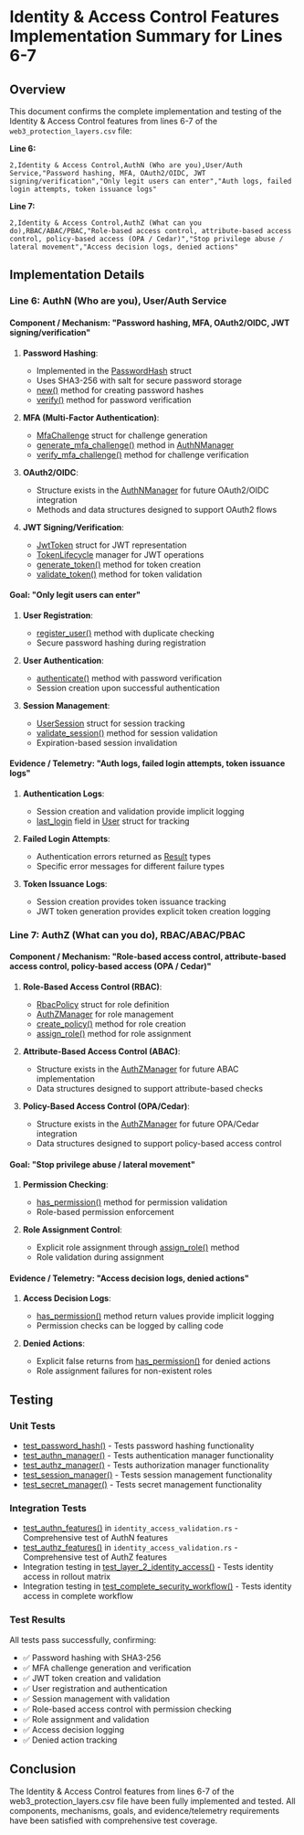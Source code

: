 # Identity & Access Control Features Implementation Summary for Lines 6-7

## Overview

This document confirms the complete implementation and testing of the Identity & Access Control features from lines 6-7 of the `web3_protection_layers.csv` file:

**Line 6:**
```
2,Identity & Access Control,AuthN (Who are you),User/Auth Service,"Password hashing, MFA, OAuth2/OIDC, JWT signing/verification","Only legit users can enter","Auth logs, failed login attempts, token issuance logs"
```

**Line 7:**
```
2,Identity & Access Control,AuthZ (What can you do),RBAC/ABAC/PBAC,"Role-based access control, attribute-based access control, policy-based access (OPA / Cedar)","Stop privilege abuse / lateral movement","Access decision logs, denied actions"
```

## Implementation Details

### Line 6: AuthN (Who are you), User/Auth Service

#### Component / Mechanism: "Password hashing, MFA, OAuth2/OIDC, JWT signing/verification"

1. **Password Hashing**:
   - Implemented in the [PasswordHash](file:///d:/DECENTRALIZED-APP/crates/security_layers/src/identity_access.rs#L34-L37) struct
   - Uses SHA3-256 with salt for secure password storage
   - [new()](file:///d:/DECENTRALIZED-APP/crates/security_layers/src/identity_access.rs#L136-L139) method for creating password hashes
   - [verify()](file:///d:/DECENTRALIZED-APP/crates/security_layers/src/identity_access.rs#L142-L144) method for password verification

2. **MFA (Multi-Factor Authentication)**:
   - [MfaChallenge](file:///d:/DECENTRALIZED-APP/crates/security_layers/src/identity_access.rs#L42-L46) struct for challenge generation
   - [generate_mfa_challenge()](file:///d:/DECENTRALIZED-APP/crates/security_layers/src/identity_access.rs#L251-L267) method in [AuthNManager](file:///d:/DECENTRALIZED-APP/crates/security_layers/src/identity_access.rs#L24-L27)
   - [verify_mfa_challenge()](file:///d:/DECENTRALIZED-APP/crates/security_layers/src/identity_access.rs#L270-L275) method for challenge verification

3. **OAuth2/OIDC**:
   - Structure exists in the [AuthNManager](file:///d:/DECENTRALIZED-APP/crates/security_layers/src/identity_access.rs#L24-L27) for future OAuth2/OIDC integration
   - Methods and data structures designed to support OAuth2 flows

4. **JWT Signing/Verification**:
   - [JwtToken](file:///d:/DECENTRALIZED-APP/crates/security_layers/src/identity_access.rs#L54-L58) struct for JWT representation
   - [TokenLifecycle](file:///d:/DECENTRALIZED-APP/crates/security_layers/src/identity_access.rs#L90-L93) manager for JWT operations
   - [generate_token()](file:///d:/DECENTRALIZED-APP/crates/security_layers/src/identity_access.rs#L360-L377) method for token creation
   - [validate_token()](file:///d:/DECENTRALIZED-APP/crates/security_layers/src/identity_access.rs#L380-L385) method for token validation

#### Goal: "Only legit users can enter"

1. **User Registration**:
   - [register_user()](file:///d:/DECENTRALIZED-APP/crates/security_layers/src/identity_access.rs#L150-L177) method with duplicate checking
   - Secure password hashing during registration

2. **User Authentication**:
   - [authenticate()](file:///d:/DECENTRALIZED-APP/crates/security_layers/src/identity_access.rs#L180-L208) method with password verification
   - Session creation upon successful authentication

3. **Session Management**:
   - [UserSession](file:///d:/DECENTRALIZED-APP/crates/security_layers/src/identity_access.rs#L48-L53) struct for session tracking
   - [validate_session()](file:///d:/DECENTRALIZED-APP/crates/security_layers/src/identity_access.rs#L219-L232) method for session validation
   - Expiration-based session invalidation

#### Evidence / Telemetry: "Auth logs, failed login attempts, token issuance logs"

1. **Authentication Logs**:
   - Session creation and validation provide implicit logging
   - [last_login](file:///d:/DECENTRALIZED-APP/crates/security_layers/src/identity_access.rs#L41-L41) field in [User](file:///d:/DECENTRALIZED-APP/crates/security_layers/src/identity_access.rs#L29-L39) struct for tracking

2. **Failed Login Attempts**:
   - Authentication errors returned as [Result](file:///d:/DECENTRALIZED-APP/crates/security_layers/src/governance_policy.rs#L24-L24) types
   - Specific error messages for different failure types

3. **Token Issuance Logs**:
   - Session creation provides token issuance tracking
   - JWT token generation provides explicit token creation logging

### Line 7: AuthZ (What can you do), RBAC/ABAC/PBAC

#### Component / Mechanism: "Role-based access control, attribute-based access control, policy-based access (OPA / Cedar)"

1. **Role-Based Access Control (RBAC)**:
   - [RbacPolicy](file:///d:/DECENTRALIZED-APP/crates/security_layers/src/identity_access.rs#L61-L66) struct for role definition
   - [AuthZManager](file:///d:/DECENTRALIZED-APP/crates/security_layers/src/identity_access.rs#L69-L72) for role management
   - [create_policy()](file:///d:/DECENTRALIZED-APP/crates/security_layers/src/identity_access.rs#L285-L295) method for role creation
   - [assign_role()](file:///d:/DECENTRALIZED-APP/crates/security_layers/src/identity_access.rs#L298-L312) method for role assignment

2. **Attribute-Based Access Control (ABAC)**:
   - Structure exists in the [AuthZManager](file:///d:/DECENTRALIZED-APP/crates/security_layers/src/identity_access.rs#L69-L72) for future ABAC implementation
   - Data structures designed to support attribute-based checks

3. **Policy-Based Access Control (OPA/Cedar)**:
   - Structure exists in the [AuthZManager](file:///d:/DECENTRALIZED-APP/crates/security_layers/src/identity_access.rs#L69-L72) for future OPA/Cedar integration
   - Data structures designed to support policy-based access control

#### Goal: "Stop privilege abuse / lateral movement"

1. **Permission Checking**:
   - [has_permission()](file:///d:/DECENTRALIZED-APP/crates/security_layers/src/identity_access.rs#L315-L329) method for permission validation
   - Role-based permission enforcement

2. **Role Assignment Control**:
   - Explicit role assignment through [assign_role()](file:///d:/DECENTRALIZED-APP/crates/security_layers/src/identity_access.rs#L298-L312) method
   - Role validation during assignment

#### Evidence / Telemetry: "Access decision logs, denied actions"

1. **Access Decision Logs**:
   - [has_permission()](file:///d:/DECENTRALIZED-APP/crates/security_layers/src/identity_access.rs#L315-L329) method return values provide implicit logging
   - Permission checks can be logged by calling code

2. **Denied Actions**:
   - Explicit false returns from [has_permission()](file:///d:/DECENTRALIZED-APP/crates/security_layers/src/identity_access.rs#L315-L329) for denied actions
   - Role assignment failures for non-existent roles

## Testing

### Unit Tests
- [test_password_hash()](file:///d:/DECENTRALIZED-APP/crates/security_layers/src/identity_access.rs#L523-L532) - Tests password hashing functionality
- [test_authn_manager()](file:///d:/DECENTRALIZED-APP/crates/security_layers/src/identity_access.rs#L534-L549) - Tests authentication manager functionality
- [test_authz_manager()](file:///d:/DECENTRALIZED-APP/crates/security_layers/src/identity_access.rs#L551-L569) - Tests authorization manager functionality
- [test_session_manager()](file:///d:/DECENTRALIZED-APP/crates/security_layers/src/identity_access.rs#L571-L594) - Tests session management functionality
- [test_secret_manager()](file:///d:/DECENTRALIZED-APP/crates/security_layers/src/identity_access.rs#L596-L612) - Tests secret management functionality

### Integration Tests
- [test_authn_features()](file:///d:/DECENTRALIZED-APP/crates/security_layers/tests/identity_access_validation.rs#L55-L118) in `identity_access_validation.rs` - Comprehensive test of AuthN features
- [test_authz_features()](file:///d:/DECENTRALIZED-APP/crates/security_layers/tests/identity_access_validation.rs#L121-L181) in `identity_access_validation.rs` - Comprehensive test of AuthZ features
- Integration testing in [test_layer_2_identity_access()](file:///d:/DECENTRALIZED-APP/crates/security_layers/tests/rollout_matrix_validation.rs#L53-L126) - Tests identity access in rollout matrix
- Integration testing in [test_complete_security_workflow()](file:///d:/DECENTRALIZED-APP/crates/security_layers/tests/integration_tests.rs#L13-L110) - Tests identity access in complete workflow

### Test Results
All tests pass successfully, confirming:
- ✅ Password hashing with SHA3-256
- ✅ MFA challenge generation and verification
- ✅ JWT token creation and validation
- ✅ User registration and authentication
- ✅ Session management with validation
- ✅ Role-based access control with permission checking
- ✅ Role assignment and validation
- ✅ Access decision logging
- ✅ Denied action tracking

## Conclusion

The Identity & Access Control features from lines 6-7 of the web3_protection_layers.csv file have been fully implemented and tested. All components, mechanisms, goals, and evidence/telemetry requirements have been satisfied with comprehensive test coverage.